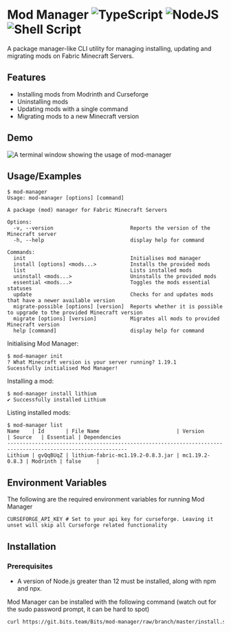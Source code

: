 
# Mod Manager ![TypeScript](https://img.shields.io/badge/typescript-%23007ACC.svg?style=for-the-badge&logo=typescript&logoColor=white) ![NodeJS](https://img.shields.io/badge/node.js-6DA55F?style=for-the-badge&logo=node.js&logoColor=white) ![Shell Script](https://img.shields.io/badge/shell_script-%23121011.svg?style=for-the-badge&logo=gnu-bash&logoColor=white)

A package manager-like CLI utility for managing installing, updating and migrating mods on Fabric Minecraft Servers.


## Features

- Installing mods from Modrinth and Curseforge
- Uninstalling mods
- Updating mods with a single command
- Migrating mods to a new Minecraft version


## Demo

![A terminal window showing the usage of mod-manager](https://i.imgur.com/J8zw89M.gif)


## Usage/Examples

```
$ mod-manager
Usage: mod-manager [options] [command]

A package (mod) manager for Fabric Minecraft Servers

Options:
  -v, --version                         Reports the version of the Minecraft server
  -h, --help                            display help for command

Commands:
  init                                  Initialises mod manager
  install [options] <mods...>           Installs the provided mods
  list                                  Lists installed mods
  uninstall <mods...>                   Uninstalls the provided mods
  essential <mods...>                   Toggles the mods essential statuses
  update                                Checks for and updates mods that have a newer available version
  migrate-possible [options] [version]  Reports whether it is possible to upgrade to the provided Minecraft version
  migrate [options] [version]           Migrates all mods to provided Minecraft version
  help [command]                        display help for command
```

Initialising Mod Manager:
```
$ mod-manager init
? What Minecraft version is your server running? 1.19.1
Sucessfully initialised Mod Manager!
```

Installing a mod: 
```
$ mod-manager install lithium
✔ Successfully installed Lithium
```

Listing installed mods:
```
$ mod-manager list
Name    | Id       | File Name                         | Version        | Source   | Essential | Dependencies
-------------------------------------------------------------------------------------------------------------
Lithium | gvQqBUqZ | lithium-fabric-mc1.19.2-0.8.3.jar | mc1.19.2-0.8.3 | Modrinth | false     |
```

## Environment Variables

The following are the required environment variables for running Mod Manager

`CURSEFORGE_API_KEY # Set to your api key for curseforge. Leaving it unset will skip all Curseforge related functionality`


## Installation

### Prerequisites
* A version of Node.js greater than 12 must be installed, along with npm and npx.

Mod Manager can be installed with the following command (watch out for the sudo password prompt, it can be hard to spot)

```bash
curl https://git.bits.team/Bits/mod-manager/raw/branch/master/install.sh | sudo -E env "PATH=$PATH" bash
```
    